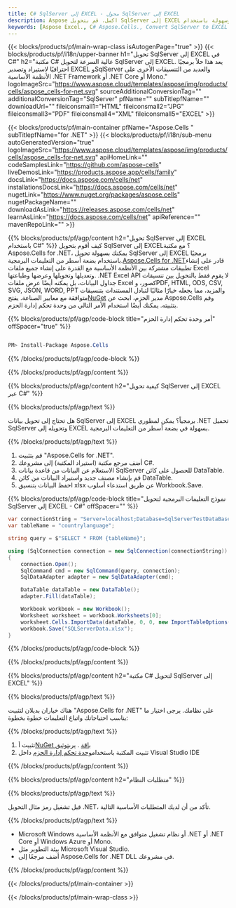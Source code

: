 ```yaml
---
title: C# SqlServer إلى EXCEL - محول SqlServer إلى EXCEL
description: Aspose اكسل. قم بتحويل SqlServer إلى EXCEL بسرعة وسهولة باستخدام Aspose.Cells. C# SqlServer إلى EXCEL. C# حفظ SqlServer إلى EXCEL. احفظ SqlServer كـ EXCEL باستخدام C#.
keywords: [Aspose Excel., C# Aspose.Cells., Convert SqlServer to EXCEL in C#., Save SqlServer to EXCEL using C#., C# SqlServer to EXCEL saveformat., SqlServer to EXCEL Converter., C# Save SqlServer as EXCEL]
---
```

{{< blocks/products/pf/main-wrap-class isAutogenPage="true" >}}
{{< blocks/products/pf/i18n/upper-banner h1="تحويل SqlServer إلى EXCEL في C#" h2="مكتبة C# عالية السرعة لتحويل SqlServer إلى EXCEL. يعد هذا حلاً برمجيًا احترافيًا لاستيراد وتصدير EXCEL وSqlServer والعديد من التنسيقات الأخرى على الأنظمة الأساسية .NET Framework أو .NET Core أو Mono." logoImageSrc="https://www.aspose.cloud/templates/aspose/img/products/cells/aspose_cells-for-net.svg" sourceAdditionalConversionTag="" additionalConversionTag="SqlServer" pfName="" subTitlepfName="" downloadUrl="" fileiconsmall1="HTML" fileiconsmall2="JPG" fileiconsmall3="PDF" fileiconsmall4="XML" fileiconsmall5="EXCEL" >}}

{{< blocks/products/pf/main-container pfName="Aspose.Cells " subTitlepfName="for .NET" >}}
{{< blocks/products/pf/i18n/sub-menu autoGeneratedVersion="true" logoImageSrc="https://www.aspose.cloud/templates/aspose/img/products/cells/aspose_cells-for-net.svg" apiHomeLink="" codeSamplesLink="https://github.com/aspose-cells" liveDemosLink="https://products.aspose.app/cells/family" docsLink="https://docs.aspose.com/cells/net" installationsDocsLink="https://docs.aspose.com/cells/net" nugetLink="https://www.nuget.org/packages/aspose.cells" nugetPackageName="" downloadAsLink="https://releases.aspose.com/cells/net" learnAsLink="https://docs.aspose.com/cells/net" apiReference="" mavenRepoLink="" >}}

{{% blocks/products/pf/agp/content h2="تحويل SqlServer إلى EXCEL باستخدام C#" %}}
 كيف أقوم بتحويل SqlServer إلى EXCEL؟ مع مكتبة Aspose.Cells for .NET، يمكنك بسهولة تحويل SqlServer إلى EXCEL برمجيًا باستخدام بضعة أسطر من التعليمات البرمجية.[Aspose.Cells for .NET](https://products.aspose.com/cells/net)قادر على إنشاء تطبيقات مشتركة بين الأنظمة الأساسية مع القدرة على إنشاء جميع ملفات Excel وتعديلها وتحويلها وعرضها وطباعتها. .NET Excel API لا يقوم فقط بالتحويل بين تنسيقات جداول البيانات، بل يمكنه أيضًا عرض ملفات Excel كصور، وPDF, HTML, ODS, CSV, SVG, JSON, WORD, PPT والمزيد، مما يجعله خيارًا مثاليًا لتبادل المستندات بتنسيقات متوافقة مع معايير الصناعة. يفتح[NuGet](https://www.nuget.org/packages/aspose.cells) مدير الحزم، ابحث عن Aspose.Cells وقم بتثبيته. يمكنك أيضًا استخدام الأمر التالي من وحدة تحكم إدارة الحزم.

{{% blocks/products/pf/agp/code-block title="أمر وحدة تحكم إدارة الحزم" offSpacer="true" %}}

```cs

PM> Install-Package Aspose.Cells

```

{{% /blocks/products/pf/agp/code-block %}}

{{% /blocks/products/pf/agp/content %}}

{{% blocks/products/pf/agp/content h2="كيفية تحويل SqlServer إلى EXCEL عبر C#" %}}

{{% blocks/products/pf/agp/text %}}

هل تحتاج إلى تحويل بيانات SqlServer إلى EXCEL برمجياً؟ يمكن لمطوري .NET تحميل SqlServer وتحويله إلى EXCEL بسهولة في بضعة أسطر من التعليمات البرمجية.

{{% /blocks/products/pf/agp/text %}}

1.  قم بتثبيت "Aspose.Cells for .NET".
1.  أضف مرجع مكتبة (استيراد المكتبة) إلى مشروعك C#.
1.  الاستعلام عن البيانات من قاعدة بيانات SqlServer للحصول على كائن DataTable.
1.  قم بإنشاء مصنف جديد واستيراد البيانات من كائن DataTable.
1. احفظ البيانات بتنسيق xlsx عن طريق استدعاء أسلوب Workbook.Save.

{{% blocks/products/pf/agp/code-block title="نموذج التعليمات البرمجية لتحويل SqlServer إلى EXCEL - C#" offSpacer="" %}}

```cs
var connectionString = "Server=localhost;Database=SqlServerTestDataBase;User ID=root;Password=admin;Trusted_Connection=False;";
var tableName = "countrylanguage";

string query = $"SELECT * FROM {tableName}";

using (SqlConnection connection = new SqlConnection(connectionString))
{
    connection.Open();
    SqlCommand cmd = new SqlCommand(query, connection);
    SqlDataAdapter adapter = new SqlDataAdapter(cmd);

    DataTable dataTable = new DataTable();
    adapter.Fill(dataTable);

    Workbook workbook = new Workbook();
    Worksheet worksheet = workbook.Worksheets[0];
    worksheet.Cells.ImportData(dataTable, 0, 0, new ImportTableOptions() { InsertRows = true });
    workbook.Save("SQLServerData.xlsx");
}
```
{{% /blocks/products/pf/agp/code-block %}}

{{% /blocks/products/pf/agp/content %}}

{{% blocks/products/pf/agp/content h2="مكتبة C# لتحويل SqlServer إلى EXCEL" %}}

{{% blocks/products/pf/agp/text %}}

هناك خياران بديلان لتثبيت "Aspose.Cells for .NET" على نظامك. يرجى اختيار ما يناسب احتياجاتك واتباع التعليمات خطوة بخطوة:

{{% /blocks/products/pf/agp/text %}}

1.  تثبيت أ[NuGet باقة](https://www.nuget.org/packages/Aspose.Cells/) . يرى[توثيق](https://docs.aspose.com/cells/net/installation/#install-asposecells-for-net-through-nuget)
1.  تثبيت المكتبة باستخدام[وحدة تحكم إدارة الحزم](https://docs.aspose.com/cells/net/installation/#install-asposecells-using-the-package-manager-console) داخل Visual Studio IDE

{{% /blocks/products/pf/agp/content %}}

{{% blocks/products/pf/agp/content h2="متطلبات النظام" %}}

{{% blocks/products/pf/agp/text %}}

 قبل تشغيل رمز مثال التحويل .NET، تأكد من أن لديك المتطلبات الأساسية التالية.

{{% /blocks/products/pf/agp/text %}}

-  Microsoft Windows أو نظام تشغيل متوافق مع الأنظمة الأساسية .NET أو .NET Core أو Windows Azure أو Mono.
-  بيئة التطوير مثل Microsoft Visual Studio.
-  أضف مرجعًا إلى Aspose.Cells for .NET DLL في مشروعك.

{{% /blocks/products/pf/agp/content %}}


{{< /blocks/products/pf/main-container >}}
    
{{< /blocks/products/pf/main-wrap-class >}}
